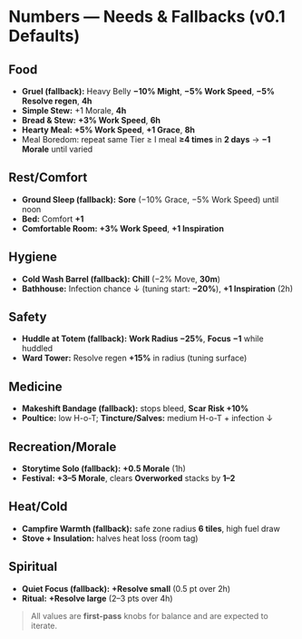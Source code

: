 # Numbers — Needs & Fallbacks (v0.1 Defaults)

## Food
- **Gruel (fallback):** Heavy Belly **−10% Might**, **−5% Work Speed**, **−5% Resolve regen**, **4h**
- **Simple Stew:** +1 Morale, **4h**
- **Bread & Stew:** **+3% Work Speed**, **6h**
- **Hearty Meal:** **+5% Work Speed**, **+1 Grace**, **8h**
- Meal Boredom: repeat same Tier ≥ I meal **≥4 times** in **2 days** → **−1 Morale** until varied

## Rest/Comfort
- **Ground Sleep (fallback):** **Sore** (−10% Grace, −5% Work Speed) until noon
- **Bed:** Comfort **+1**
- **Comfortable Room:** **+3% Work Speed**, **+1 Inspiration**

## Hygiene
- **Cold Wash Barrel (fallback):** **Chill** (−2% Move, **30m**)
- **Bathhouse:** Infection chance ↓ (tuning start: **−20%**), **+1 Inspiration** (2h)

## Safety
- **Huddle at Totem (fallback):** **Work Radius −25%**, **Focus −1** while huddled
- **Ward Tower:** Resolve regen **+15%** in radius (tuning surface)

## Medicine
- **Makeshift Bandage (fallback):** stops bleed, **Scar Risk +10%**
- **Poultice:** low H-o-T; **Tincture/Salves:** medium H-o-T + infection ↓

## Recreation/Morale
- **Storytime Solo (fallback):** **+0.5 Morale** (1h)
- **Festival:** **+3–5 Morale**, clears **Overworked** stacks by **1–2**

## Heat/Cold
- **Campfire Warmth (fallback):** safe zone radius **6 tiles**, high fuel draw
- **Stove + Insulation:** halves heat loss (room tag)

## Spiritual
- **Quiet Focus (fallback):** **+Resolve small** (0.5 pt over 2h)
- **Ritual:** **+Resolve large** (2–3 pts over 4h)

> All values are **first-pass** knobs for balance and are expected to iterate.
